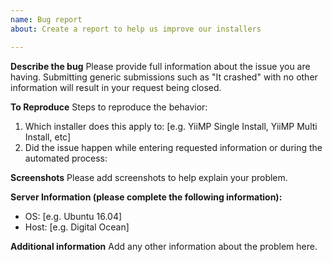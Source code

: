 ```yaml
---
name: Bug report
about: Create a report to help us improve our installers

---
```


**Describe the bug**
Please provide full information about the issue you are having. Submitting generic submissions such as "It crashed" with no other information will result in your request being closed.

**To Reproduce**
Steps to reproduce the behavior:
1. Which installer does this apply to: [e.g. YiiMP Single Install, YiiMP Multi Install, etc]
2. Did the issue happen while entering requested information or during the automated process:

**Screenshots**
Please add screenshots to help explain your problem.

**Server Information (please complete the following information):**
 - OS: [e.g. Ubuntu 16.04]
 - Host: [e.g. Digital Ocean]

**Additional information**
Add any other information about the problem here.
